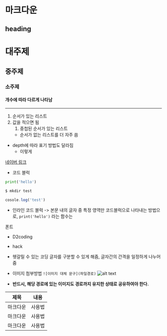 # 마크다운

## heading
# 대주제
## 중주제
### 소주제
#### 개수에 따라 다르게 나타남

---

1. 순서가 있는 리스트
2. 값을 적으면 됨
    1. 중첩된 순서가 있는 리스트
    - 순서가 없는 리스트를 더 자주 씀

- depth에 따라 표기 방법도 달라짐
    - 이렇게

[네이버 링크](www.naver.com)

- 코드 블럭
```python
print('hello')
```

```bash
$ mkdir test
```

```javascript
cosole.log('test')
```

- 인라인 코드 블럭 -> 본문 내의 글자 중 특정 영역만 코드블럭으로 나타내는 방법으로, `print('hello')` 라는 함수는

폰트
- D2coding
- hack
- 헷갈릴 수 있는 코딩 글자를 구분할 수 있게 해줌, 글자간의 간격을 일정하게 나누어줌

- 이미지 첨부방법 `![이미지 대체 문구](파일경로)`
![alt text](assets/image.png)
- **반드시, 해당 경로에 있는 이미지도 경로까지 유지한 상태로 공유하여야 한다.**

|제목|내용|
|---|---|
|마크다운|사용법|
|마크다운|사용법|
|마크다운|사용법|
